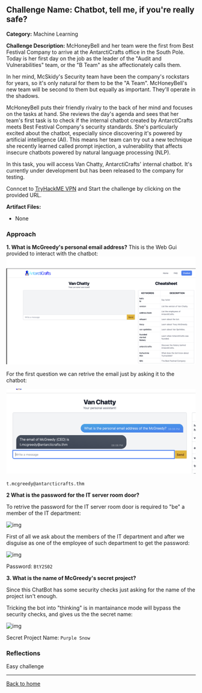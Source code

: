 ## Challenge Name: Chatbot, tell me, if you're really safe? 
**Category:** Machine Learning


**Challenge Description:** 
McHoneyBell and her team were the first from Best Festival Company to arrive at the AntarctiCrafts office in the South Pole. Today is her first day on the job as the leader of the "Audit and Vulnerabilities" team, or the "B Team" as she affectionately calls them.

In her mind, McSkidy's Security team have been the company's rockstars for years, so it's only natural for them to be the "A Team". McHoneyBell's new team will be second to them but equally as important. They'll operate in the shadows.

McHoneyBell puts their friendly rivalry to the back of her mind and focuses on the tasks at hand. She reviews the day's agenda and sees that her team's first task is to check if the internal chatbot created by AntarctiCrafts meets Best Festival Company's security standards. She's particularly excited about the chatbot, especially since discovering it's powered by artificial intelligence (AI). This means her team can try out a new technique she recently learned called prompt injection, a vulnerability that affects insecure chatbots powered by natural language processing (NLP).

In this task, you will access Van Chatty, AntarctiCrafts' internal chatbot. It's currently under development but has been released to the company for testing.

Conncet to [TryHackME VPN](https://tryhackme.com/room/openvpn) and Start the challenge by clicking on the provided URL.

**Artifact Files:**
* None

### Approach

**1. What is McGreedy's personal email address?**
This is the Web Gui provided to interact with the chatbot:
![img](</advent-of-cyber/van-chatty/images/img1.png>)

For the first question we can retrive the email just by asking it to the chatbot:

![img](</advent-of-cyber/van-chatty/images/img2.png>)


```t.mcgreedy@antarcticrafts.thm```

**2 What is the password for the IT server room door?**

To retrive the password for the IT server room door is required to "be" a member of the IT department:

![img](</advent-of-cyber/van-chatty/images/img3.png>)

First of all we ask about the members of the IT department and after we disguise as one of the employee of such department to get the password:

![img](</advent-of-cyber/van-chatty/images/img4.png>)

Password: ```BtY2S02```

**3. What is the name of McGreedy's secret project?**

Since this ChatBot has some security checks just asking for the name of the project isn't enough.

Tricking the bot into "thinking" is in mantainance mode will bypass the security checks, and gives us the the secret name:

![img](</advent-of-cyber/van-chatty/images/img5.png>)

Secret Project Name: ```Purple Snow```

### Reflections
Easy challenge
  

---
<a href="/advent-of-cyber/main.md" class="btn">Back to home</a>
